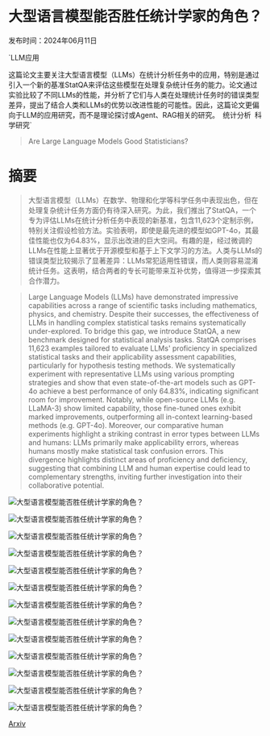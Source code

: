 # 大型语言模型能否胜任统计学家的角色？

发布时间：2024年06月11日

`LLM应用

这篇论文主要关注大型语言模型（LLMs）在统计分析任务中的应用，特别是通过引入一个新的基准StatQA来评估这些模型在处理复杂统计任务的能力。论文通过实验比较了不同LLMs的性能，并分析了它们与人类在处理统计任务时的错误类型差异，提出了结合人类和LLMs的优势以改进性能的可能性。因此，这篇论文更偏向于LLM的应用研究，而不是理论探讨或Agent、RAG相关的研究。` `统计分析` `科学研究`

> Are Large Language Models Good Statisticians?

# 摘要

> 大型语言模型（LLMs）在数学、物理和化学等科学任务中表现出色，但在处理复杂统计任务方面仍有待深入研究。为此，我们推出了StatQA，一个专为评估LLMs在统计分析任务中表现的新基准，包含11,623个定制示例，特别关注假设检验方法。实验表明，即使是最先进的模型如GPT-4o，其最佳性能也仅为64.83%，显示出改进的巨大空间。有趣的是，经过微调的LLMs在性能上显著优于开源模型和基于上下文学习的方法。人类与LLMs的错误类型比较揭示了显著差异：LLMs常犯适用性错误，而人类则容易混淆统计任务。这表明，结合两者的专长可能带来互补优势，值得进一步探索其合作潜力。

> Large Language Models (LLMs) have demonstrated impressive capabilities across a range of scientific tasks including mathematics, physics, and chemistry. Despite their successes, the effectiveness of LLMs in handling complex statistical tasks remains systematically under-explored. To bridge this gap, we introduce StatQA, a new benchmark designed for statistical analysis tasks. StatQA comprises 11,623 examples tailored to evaluate LLMs' proficiency in specialized statistical tasks and their applicability assessment capabilities, particularly for hypothesis testing methods. We systematically experiment with representative LLMs using various prompting strategies and show that even state-of-the-art models such as GPT-4o achieve a best performance of only 64.83%, indicating significant room for improvement. Notably, while open-source LLMs (e.g. LLaMA-3) show limited capability, those fine-tuned ones exhibit marked improvements, outperforming all in-context learning-based methods (e.g. GPT-4o). Moreover, our comparative human experiments highlight a striking contrast in error types between LLMs and humans: LLMs primarily make applicability errors, whereas humans mostly make statistical task confusion errors. This divergence highlights distinct areas of proficiency and deficiency, suggesting that combining LLM and human expertise could lead to complementary strengths, inviting further investigation into their collaborative potential.

![大型语言模型能否胜任统计学家的角色？](../../../paper_images/2406.07815/x1.png)

![大型语言模型能否胜任统计学家的角色？](../../../paper_images/2406.07815/x2.png)

![大型语言模型能否胜任统计学家的角色？](../../../paper_images/2406.07815/x3.png)

![大型语言模型能否胜任统计学家的角色？](../../../paper_images/2406.07815/x4.png)

![大型语言模型能否胜任统计学家的角色？](../../../paper_images/2406.07815/x5.png)

![大型语言模型能否胜任统计学家的角色？](../../../paper_images/2406.07815/x6.png)

![大型语言模型能否胜任统计学家的角色？](../../../paper_images/2406.07815/x7.png)

![大型语言模型能否胜任统计学家的角色？](../../../paper_images/2406.07815/human_exp_gui.png)

![大型语言模型能否胜任统计学家的角色？](../../../paper_images/2406.07815/x8.png)

![大型语言模型能否胜任统计学家的角色？](../../../paper_images/2406.07815/x9.png)

![大型语言模型能否胜任统计学家的角色？](../../../paper_images/2406.07815/x10.png)

![大型语言模型能否胜任统计学家的角色？](../../../paper_images/2406.07815/x11.png)

![大型语言模型能否胜任统计学家的角色？](../../../paper_images/2406.07815/x12.png)

[Arxiv](https://arxiv.org/abs/2406.07815)